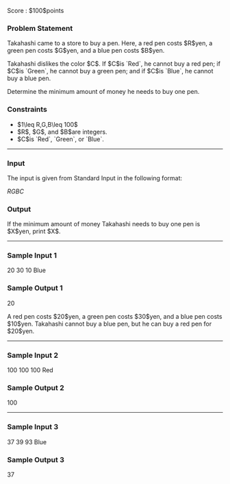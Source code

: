 
<div>

<span>

<span>

<p>
Score : $100$points
</p>

<div>

<section>

### **Problem Statement**

<p>
Takahashi came to a store to buy a pen. Here, a red pen costs $R$yen, a green pen costs $G$yen, and a blue pen costs $B$yen.
</p>

<p>
Takahashi dislikes the color $C$. If $C$is `Red`, he cannot buy a red pen; if $C$is `Green`, he cannot buy a green pen; and if $C$is `Blue`, he cannot buy a blue pen.
</p>

<p>
Determine the minimum amount of money he needs to buy one pen.
</p>

</section>

</div>

<div>

<section>

### **Constraints**

<ul>

<li>
$1\leq R,G,B\leq 100$
</li>

<li>
$R$, $G$, and $B$are integers.
</li>

<li>
$C$is `Red`, `Green`, or `Blue`.
</li>

</ul>

</section>

</div>

---

<div>

<div>

<section>

### **Input**

<p>
The input is given from Standard Input in the following format:
</p>

<div>

$R$$G$$B$$C$
</div>

</section>

</div>

<div>

<section>

### **Output**

<p>
If the minimum amount of money Takahashi needs to buy one pen is $X$yen, print $X$.
</p>

</section>

</div>

</div>

---

<div>

<section>

### **Sample Input 1**

<div>

20 30 10
Blue

</div>

</section>

</div>

<div>

<section>

### **Sample Output 1**

<div>

20

</div>

<p>
A red pen costs $20$yen, a green pen costs $30$yen, and a blue pen costs $10$yen. Takahashi cannot buy a blue pen, but he can buy a red pen for $20$yen.
</p>

</section>

</div>

---

<div>

<section>

### **Sample Input 2**

<div>

100 100 100
Red

</div>

</section>

</div>

<div>

<section>

### **Sample Output 2**

<div>

100

</div>

</section>

</div>

---

<div>

<section>

### **Sample Input 3**

<div>

37 39 93
Blue

</div>

</section>

</div>

<div>

<section>

### **Sample Output 3**

<div>

37

</div>

</section>

</div>

</span>

</span>

</div>
